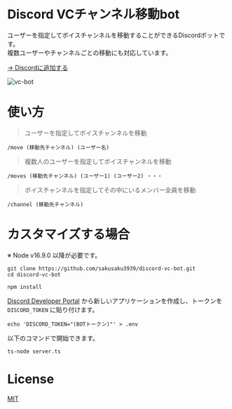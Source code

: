 # Discord VCチャンネル移動bot
ユーザーを指定してボイスチャンネルを移動することができるDiscordボットです。  
複数ユーザーやチャンネルごとの移動にも対応しています。  

[→ Discordに追加する](https://discord.com/api/oauth2/authorize?client_id=1044007415680598068&permissions=2164262912&scope=bot%20applications.commands)  

![vc-bot](https://user-images.githubusercontent.com/53967490/204147634-c96a0a1c-a938-457f-afda-93d12533b453.gif)

# 使い方

> ユーザーを指定してボイスチャンネルを移動
```
/move (移動先チャンネル) (ユーザー名)
```

> 複数人のユーザーを指定してボイスチャンネルを移動
```
/moves (移動先チャンネル) (ユーザー1) (ユーザー2) ・・・
```

> ボイスチャンネルを指定してその中にいるメンバー全員を移動
```
/channel (移動先チャンネル)
```

# カスタマイズする場合
※ Node v16.9.0 以降が必要です。

```
git clone https://github.com/sakusaku3939/discord-vc-bot.git
cd discord-vc-bot
```
```
npm install
```

[Discord Developer Portal](https://discord.com/developers/applications) から新しいアプリケーションを作成し、トークンを `DISCORD_TOKEN` に貼り付けます。
```
echo 'DISCORD_TOKEN="(BOTトークン)"' > .env
```
以下のコマンドで開始できます。
```
ts-node server.ts
```

# License
[MIT](https://github.com/sakusaku3939/remove-slideshare-limit/blob/master/LICENSE)
